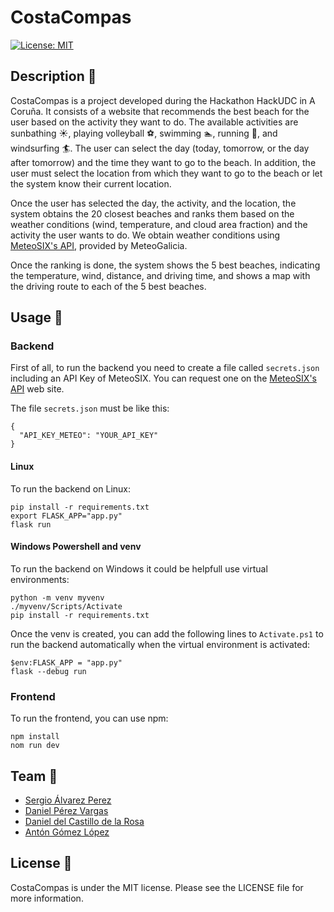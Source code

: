 # CostaCompas

[![License: MIT](https://img.shields.io/badge/License-MIT-yellow.svg)](https://opensource.org/licenses/MIT)

## Description :book:

CostaCompas is a project developed during the Hackathon HackUDC in A Coruña. It consists of a website that recommends the best beach for the user based on the activity they want to do. The available activities are sunbathing :sunny:, playing volleyball :soccer:, swimming :swimmer:, running :running:, and windsurfing :surfer:. The user can select the day (today, tomorrow, or the day after tomorrow) and the time they want to go to the beach. In addition, the user must select the location from which they want to go to the beach or let the system know their current location.

Once the user has selected the day, the activity, and the location, the system obtains the 20 closest beaches and ranks them based on the weather conditions (wind, temperature, and cloud area fraction) and the activity the user wants to do. We obtain weather conditions using [MeteoSIX's API](https://www.meteogalicia.gal/web/proxectos/meteosix.action), provided by MeteoGalicia.

Once the ranking is done, the system shows the 5 best beaches, indicating the temperature, wind, distance, and driving time, and shows a map with the driving route to each of the 5 best beaches.

## Usage :wrench:

### Backend

First of all, to run the backend you need to create a file called `secrets.json` including an API Key of MeteoSIX. You can request one on the [MeteoSIX's API](https://www.meteogalicia.gal/web/proxectos/meteosix.action) web site.

The file `secrets.json` must be like this:

```
{
  "API_KEY_METEO": "YOUR_API_KEY"
}
```

#### Linux

To run the backend on Linux:

```
pip install -r requirements.txt
export FLASK_APP="app.py"
flask run
```

#### Windows Powershell and venv

To run the backend on Windows it could be helpfull use virtual environments:

```
python -m venv myvenv
./myvenv/Scripts/Activate
pip install -r requirements.txt
```

Once the venv is created, you can add the following lines to `Activate.ps1` to run the backend automatically when the virtual environment is activated:

```
$env:FLASK_APP = "app.py"
flask --debug run
```

### Frontend

To run the frontend, you can use npm:

```
npm install
nom run dev
```

## Team :two_men_holding_hands:

- [Sergio Álvarez Perez](https://github.com/sergio-alv-per)
- [Daniel Pérez Vargas](https://github.com/DaniPVargas)
- [Daniel del Castillo de la Rosa](https://github.com/CastilloDel)
- [Antón Gómez López](https://github.com/antongomez)

## License :blue_book:

CostaCompas is under the MIT license. Please see the LICENSE file for more information.
